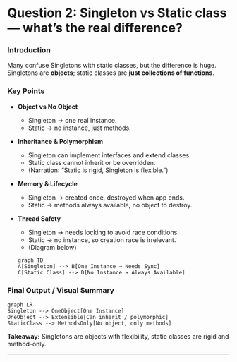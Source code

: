 # Question 2: Singleton vs Static class — what’s the real difference?

### Introduction

Many confuse Singletons with static classes, but the difference is huge.
Singletons are **objects**; static classes are **just collections of functions**.

### Key Points

* **Object vs No Object**

  * Singleton → one real instance.
  * Static → no instance, just methods.
  <!-- * (On-screen: “Singleton = Object ✅ | Static = No Object ❌”) -->

* **Inheritance & Polymorphism**

  * Singleton can implement interfaces and extend classes.
  * Static class cannot inherit or be overridden.
  * (Narration: “Static is rigid, Singleton is flexible.”)

* **Memory & Lifecycle**

  * Singleton → created once, destroyed when app ends.
  * Static → methods always available, no object to destroy.
  <!-- * (On-screen: “Lifecycle Matters ⏳”) -->

* **Thread Safety**

  * Singleton → needs locking to avoid race conditions.
  * Static → no instance, so creation race is irrelevant.
  * (Diagram below)

  ```mermaid
  graph TD
  A[Singleton] --> B[One Instance → Needs Sync]
  C[Static Class] --> D[No Instance → Always Available]
  ```

### Final Output / Visual Summary

```mermaid
graph LR
Singleton --> OneObject[One Instance]
OneObject --> Extensible[Can inherit / polymorphic]
StaticClass --> MethodsOnly[No object, only methods]
```

**Takeaway:** Singletons are objects with flexibility, static classes are rigid and method-only.

---